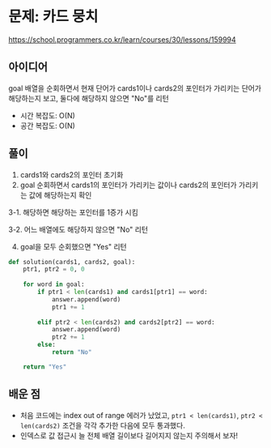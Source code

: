 # 문제: 카드 뭉치
https://school.programmers.co.kr/learn/courses/30/lessons/159994

## 아이디어
goal 배열을 순회하면서 현재 단어가 cards1이나 cards2의 포인터가 가리키는 단어가 해당하는지 보고, 둘다에 해당하지 않으면 "No"를 리턴

- 시간 복잡도: O(N)
- 공간 복잡도: O(N)

## 풀이
1. cards1와 cards2의 포인터 초기화
2. goal 순회하면서 cards1의 포인터가 가리키는 값이나 cards2의 포인터가 가리키는 값에 해당하는지 확인

3-1. 해당하면 해당하는 포인터를 1증가 시킴

3-2. 어느 배열에도 해당하지 않으면 "No" 리턴

4. goal을 모두 순회했으면 "Yes" 리턴
```python
def solution(cards1, cards2, goal):
    ptr1, ptr2 = 0, 0
    
    for word in goal:
        if ptr1 < len(cards1) and cards1[ptr1] == word:
            answer.append(word)
            ptr1 += 1
        
        elif ptr2 < len(cards2) and cards2[ptr2] == word:
            answer.append(word)
            ptr2 += 1
        else:
            return "No"

    return "Yes"
```

## 배운 점
- 처음 코드에는 index out of range 에러가 났었고,
 `ptr1 < len(cards1)`, `ptr2 < len(cards2)` 조건을 각각 추가한 다음에 모두 통과했다.
 - 인덱스로 값 접근시 늘 전체 배열 길이보다 길어지지 않는지 주의해서 보자!
